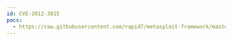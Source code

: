 ```yaml
---
id: CVE-2012-3815
pocs:
  - https://raw.githubusercontent.com/rapid7/metasploit-framework/master/modules/exploits/windows/scada/winlog_runtime_2.rb
---
```

